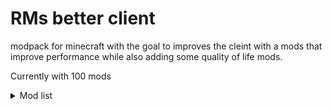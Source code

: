 # RMs better client
 modpack for minecraft with the goal to improves the cleint with a mods that improve performance while also adding some quality of life mods.

Currently with 100 mods

<details><summary>Mod list</summary>


<details><summary>API & libarys </summary>

Architectury API - https://modrinth.com/mod/architectury-api

Custom Entity Models - https://modrinth.com/mod/cem

DashLoader- https://modrinth.com/mod/dashloader

Fabric API - https://modrinth.com/mod/fabric-api

Fabric Language Kotlin - https://modrinth.com/mod/fabric-language-kotlin

Forge Config API Port - https://modrinth.com/mod/forge-config-api-port

MagicLib - https://modrinth.com/mod/magiclib

Main Menu Credits - https://modrinth.com/mod/main-menu-credits

Puzzle - https://modrinth.com/mod/puzzle

YetAnotherConfigLib - https://modrinth.com/mod/yacl

</details>

<details><summary>Performance</summary>

Audio Engine Tweaks - https://modrinth.com/mod/audio-engine-tweaks

Concurrent Chunk Management Engine (Fabric) - https://modrinth.com/mod/c2me-fabric

Cull Less Leaves - https://modrinth.com/mod/cull-less-leaves

Debugify - https://modrinth.com/mod/debugify

Dynamic FPS - https://modrinth.com/mod/dynamic-fps

Entity Collision FPS Fix - https://modrinth.com/mod/entity-collision-fps-fix

EntityCulling - https://modrinth.com/mod/entityculling

Exordium - https://modrinth.com/mod/exordium

FastAnim - https://modrinth.com/mod/fastanim

Fastload - https://modrinth.com/mod/fastload

ImmediatelyFast - https://modrinth.com/mod/immediatelyfast]"

Indium - https://modrinth.com/mod/indium

Language Reload - https://modrinth.com/mod/language-reload

LazyDFU - https://modrinth.com/mod/lazydfu

Lithium - https://modrinth.com/mod/lithium

Memory Leak Fix - https://modrinth.com/mod/memoryleakfix

More Culling - https://modrinth.com/mod/moreculling

Noxesium - https://modrinth.com/mod/noxesium

Raknetify - https://modrinth.com/mod/raknetify

Raknetify - https://modrinth.com/mod/raknetify

Smooth Boot (Fabric) - https://modrinth.com/mod/smoothboot-fabric

Sodium - https://modrinth.com/mod/sodium

Starlight (Fabric) - https://modrinth.com/mod/starlight

</details>

<details><summary>Makes game look nicer</summary>

3D Skin Layers - https://modrinth.com/mod/3dskinlayers

Advanced Tooltips - https://modrinth.com/mod/advanced-tooltips

Animatica - https://modrinth.com/mod/animatica

Charmonium - https://modrinth.com/mod/charmonium

Colormatic - https://modrinth.com/mod/colormatic

Continuity - https://modrinth.com/mod/continuity

Drip Sounds (Fabric) - https://modrinth.com/mod/dripsounds-fabric

Entity Texture Features - https://modrinth.com/mod/entitytexturefeatures

Falling Leaves - https://modrinth.com/mod/fallingleaves

Iris Shaders - https://modrinth.com/mod/iris

LambDynamicLights - https://modrinth.com/mod/lambdynamiclights

LambdaBetterGrass - https://modrinth.com/mod/lambdabettergrass

OptiGUI - https://modrinth.com/mod/optigui

Presence Footsteps - https://modrinth.com/mod/presence-footsteps

Visuality - https://modrinth.com/mod/visuality

Wavey Capes - https://modrinth.com/mod/wavey-capes]"

</details>


<details><summary>Utility</summary>

AdvancementInfo - https://modrinth.com/mod/advancementinfo

AntiGhost - https://modrinth.com/mod/antighost

Better Mount HUD - https://modrinth.com/mod/better-mount-hud

Better Recipe Book - https://modrinth.com/mod/brb

BetterF3 - https://modrinth.com/mod/betterf3

Borderless Mining - https://modrinth.com/mod/borderless-mining

CIT Resewn - https://modrinth.com/mod/cit-resewn

Capes - https://modrinth.com/mod/capes

ChestTracker - https://modrinth.com/mod/chest-tracker

Chunky - https://modrinth.com/mod/chunky

ClickThrough - https://modrinth.com/mod/clickthrough

Don't Clear Chat History - https://modrinth.com/mod/dcch

Enhanced Block Entities - https://modrinth.com/mod/ebe

Fabrishot - https://modrinth.com/mod/fabrishot

FerriteCore - https://modrinth.com/mod/ferrite-core

Gamma Utils - https://modrinth.com/mod/gamma-utils

Isometric Renders - https://modrinth.com/mod/isometric-renders

Item Model Fix - https://modrinth.com/mod/item-model-fix

MidnightControls - https://modrinth.com/mod/midnightcontrols

Mixin Conflict Helper - https://modrinth.com/mod/mixin-conflict-helper

Mod Menu - https://modrinth.com/mod/modmenu

Mouse Tweaks - https://modrinth.com/mod/mouse-tweaks

NBT Tooltip - https://modrinth.com/mod/nbttooltip

Not Enough Crashes - https://modrinth.com/mod/notenoughcrashes

Reese's Sodium Options - https://modrinth.com/mod/reeses-sodium-options

ReplayMod - https://modrinth.com/mod/replaymod

Sodium Extra - https://modrinth.com/mod/sodium-extra

Sound Physics Remastered - https://modrinth.com/mod/sound-physics-remastered

Stendhal - https://modrinth.com/mod/stendhal

Too Many Players - https://modrinth.com/mod/tmp

ToolTipFix - https://modrinth.com/mod/tooltipfix

TweakerMore - https://modrinth.com/mod/tweakermore

Your Options Shall Be Respected (YOSBR) - https://modrinth.com/mod/yosbr]"

Zoomify - https://modrinth.com/mod/zoomify

spark - https://modrinth.com/mod/spark

</details>


<details><summary>Social</summary>


MoreChatHistory - https://modrinth.com/mod/morechathistory

No Chat Reports - https://modrinth.com/mod/no-chat-reports

Plasmo Voice - https://modrinth.com/mod/plasmo-voice]"

</details>

<details><summary>Need to sort</summary>

litematica

malilib

minihud

oh-my-minecraft-client

tweakeroo

worldedit

xaeros-minimap-fair-play-edition

xaeros-world-map



https://modrinth.com/mod/too-many-binds

https://modrinth.com/mod/keybinds

https://modrinth.com/mod/sort

https://modrinth.com/mod/amecs

https://modrinth.com/mod/simple-discord-rpc/

</details>
</details>